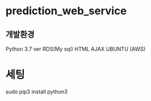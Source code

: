 # prediction_web_service

## 개발환경
Python 3.7 ver
RDS(My sql)
HTML
AJAX
UBUNTU (AWS)

# 세팅
sudo pip3 install python3
